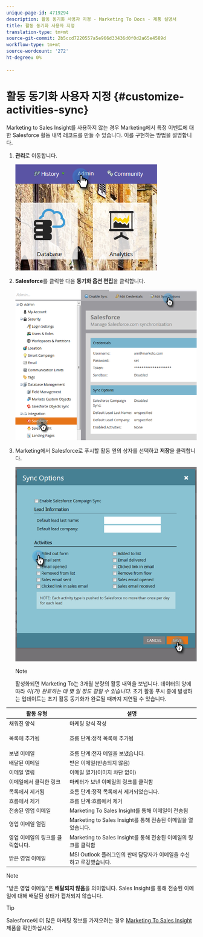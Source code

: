 ```yaml
---
unique-page-id: 4719294
description: 활동 동기화 사용자 지정 - Marketing To Docs - 제품 설명서
title: 활동 동기화 사용자 지정
translation-type: tm+mt
source-git-commit: 2b5ccd7220557a5e966d33436d0f0d2a65e4589d
workflow-type: tm+mt
source-wordcount: '272'
ht-degree: 0%

---
```



# 활동 동기화 사용자 지정 {#customize-activities-sync}

Marketing to Sales Insight를 사용하지 않는 경우 Marketing에서 특정 이벤트에 대한 Salesforce 활동 내역 레코드를 만들 수 있습니다. 이를 구현하는 방법을 설명합니다.

1. **관리**&#x200B;로 이동합니다.

   ![](assets/admin.png)

1. **Salesforce**&#x200B;를 클릭한 다음 **동기화 옵션 편집**&#x200B;을 클릭합니다.

   ![](assets/two-1.png)

1. Marketing에서 Salesforce로 푸시할 활동 옆의 상자를 선택하고 **저장**&#x200B;을 클릭합니다.

   ![](assets/three-1.png)

   >[!NOTE]
   >
   >활성화되면 Marketing To는 3개월 분량의 활동 내역을 보냅니다. 데이터의 양에 따라 _이(가) 완료하는 데 몇 일 정도 걸릴 수 있습니다_. 초기 활동 푸시 중에 발생하는 업데이트는 초기 활동 동기화가 완료될 때까지 지연될 수 있습니다.

<table> 
 <colgroup> 
  <col> 
  <col> 
 </colgroup> 
 <thead> 
  <tr> 
   <th>활동 유형</th> 
   <th>설명</th> 
  </tr> 
 </thead> 
 <tbody> 
  <tr> 
   <td>채워진 양식</td> 
   <td>마케팅 양식 작성</td> 
  </tr> 
  <tr> 
   <td>목록에 추가됨</td> 
   <td><p>흐름 단계:정적 목록에 추가됨</p></td> 
  </tr> 
  <tr> 
   <td>보낸 이메일</td> 
   <td>흐름 단계:전자 메일을 보냈습니다.</td> 
  </tr> 
  <tr> 
   <td>배달된 이메일</td> 
   <td>받은 이메일(반송되지 않음)</td> 
  </tr> 
  <tr> 
   <td>이메일 열림</td> 
   <td>이메일 열기(이미지 차단 없이)</td> 
  </tr> 
  <tr> 
   <td>이메일에서 클릭한 링크</td> 
   <td>마케터가 보낸 이메일의 링크를 클릭함</td> 
  </tr> 
  <tr> 
   <td>목록에서 제거됨</td> 
   <td>흐름 단계:정적 목록에서 제거되었습니다.</td> 
  </tr> 
  <tr> 
   <td>흐름에서 제거</td> 
   <td>흐름 단계:흐름에서 제거</td> 
  </tr> 
  <tr> 
   <td>전송된 영업 이메일</td> 
   <td>Marketing To Sales Insight를 통해 이메일이 전송됨</td> 
  </tr> 
  <tr> 
   <td>영업 이메일 열림</td> 
   <td>Marketing to Sales Insight를 통해 전송된 이메일을 열었습니다.</td> 
  </tr> 
  <tr> 
   <td>영업 이메일의 링크를 클릭합니다.</td> 
   <td>Marketing to Sales Insight를 통해 전송된 이메일의 링크를 클릭함</td> 
  </tr> 
  <tr> 
   <td>받은 영업 이메일</td> 
   <td>MSI Outlook 플러그인의 판매 담당자가 이메일을 수신하고 로깅했습니다.</td> 
  </tr> 
 </tbody> 
</table>

>[!NOTE]
>
>&quot;받은 영업 이메일&quot;은 **배달되지 않음**&#x200B;을 의미합니다. Sales Insight를 통해 전송된 이메일에 대해 배달된 상태가 캡처되지 않습니다.

>[!TIP]
>
>Salesforce에 더 많은 마케팅 정보를 가져오려는 경우 [Marketing To Sales Insight](/help/marketo/product-docs/marketo-sales-insight/msi-for-salesforce/installation/install-marketo-sales-insight-package-in-salesforce-appexchange.md) 제품을 확인하십시오.
